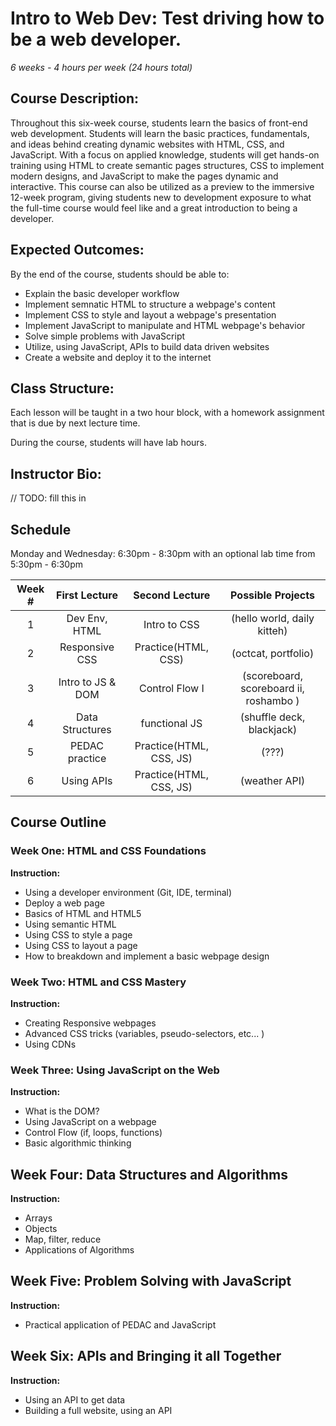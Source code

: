 # Intro to Web Dev: Test driving how to be a web developer.

_6 weeks - 4 hours per week (24 hours total)_

## Course Description:

Throughout this six-week course, students learn the basics of front-end web development. Students will learn the basic practices, fundamentals, and ideas behind creating dynamic websites with HTML, CSS, and JavaScript. With a focus on applied knowledge, students will get hands-on training using HTML to create semantic pages structures, CSS to implement modern designs, and JavaScript to make the pages dynamic and interactive. This course can also be utilized as a preview to the immersive 12-week program, giving students new to development exposure to what the full-time course would feel like and a great introduction to being a developer.

## Expected Outcomes:

By the end of the course, students should be able to:

- Explain the basic developer workflow
- Implement semnatic HTML to structure a webpage's content
- Implement CSS to style and layout a webpage's presentation
- Implement JavaScript to manipulate and HTML webpage's behavior
- Solve simple problems with JavaScript
- Utilize, using JavaScript, APIs to build data driven websites
- Create a website and deploy it to the internet

## Class Structure:

Each lesson will be taught in a two hour block, with a homework assignment that is due by next lecture time.

During the course, students will have lab hours.

## Instructor Bio:

// TODO: fill this in

## Schedule

Monday and Wednesday: 6:30pm - 8:30pm with an optional lab time from 5:30pm - 6:30pm

| Week # |   First Lecture   |     Second Lecture      |           Possible Projects            |
| :----: | :---------------: | :---------------------: | :------------------------------------: |
|   1    |   Dev Env, HTML   |      Intro to CSS       |      (hello world, daily kitteh)       |
|   2    |  Responsive CSS   |   Practice(HTML, CSS)   |          (octcat, portfolio)           |
|   3    | Intro to JS & DOM |     Control Flow I      | (scoreboard, scoreboard ii, roshambo ) |
|   4    |  Data Structures  |      functional JS      |       (shuffle deck, blackjack)        |
|   5    |  PEDAC practice   | Practice(HTML, CSS, JS) |                 (???)                  |
|   6    |    Using APIs     | Practice(HTML, CSS, JS) |             (weather API)              |

## Course Outline

### Week One: HTML and CSS Foundations

**Instruction:**

- Using a developer environment (Git, IDE, terminal)
- Deploy a web page
- Basics of HTML and HTML5
- Using semantic HTML
- Using CSS to style a page
- Using CSS to layout a page
- How to breakdown and implement a basic webpage design

### Week Two: HTML and CSS Mastery

**Instruction:**

- Creating Responsive webpages
- Advanced CSS tricks (variables, pseudo-selectors, etc... )
- Using CDNs

### Week Three: Using JavaScript on the Web

**Instruction:**

- What is the DOM?
- Using JavaScript on a webpage
- Control Flow (if, loops, functions)
- Basic algorithmic thinking

## Week Four: Data Structures and Algorithms

**Instruction:**

- Arrays
- Objects
- Map, filter, reduce
- Applications of Algorithms

## Week Five: Problem Solving with JavaScript

**Instruction:**

- Practical application of PEDAC and JavaScript

## Week Six: APIs and Bringing it all Together

**Instruction:**

- Using an API to get data
- Building a full website, using an API
